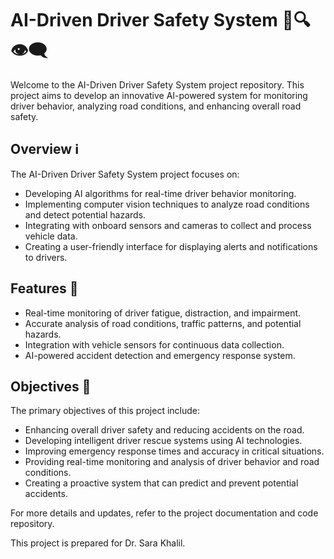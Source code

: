 # AI-Driven Driver Safety System 🚗🔍👁️‍🗨️

Welcome to the AI-Driven Driver Safety System project repository. This project aims to develop an innovative AI-powered system for monitoring driver behavior, analyzing road conditions, and enhancing overall road safety.

## Overview ℹ️

The AI-Driven Driver Safety System project focuses on:

- Developing AI algorithms for real-time driver behavior monitoring.
- Implementing computer vision techniques to analyze road conditions and detect potential hazards.
- Integrating with onboard sensors and cameras to collect and process vehicle data.
- Creating a user-friendly interface for displaying alerts and notifications to drivers.

## Features 🌟

- Real-time monitoring of driver fatigue, distraction, and impairment.
- Accurate analysis of road conditions, traffic patterns, and potential hazards.
- Integration with vehicle sensors for continuous data collection.
- AI-powered accident detection and emergency response system.

## Objectives 🎯

The primary objectives of this project include:

- Enhancing overall driver safety and reducing accidents on the road.
- Developing intelligent driver rescue systems using AI technologies.
- Improving emergency response times and accuracy in critical situations.
- Providing real-time monitoring and analysis of driver behavior and road conditions.
- Creating a proactive system that can predict and prevent potential accidents.

For more details and updates, refer to the project documentation and code repository.

This project is prepared for Dr. Sara Khalil.
